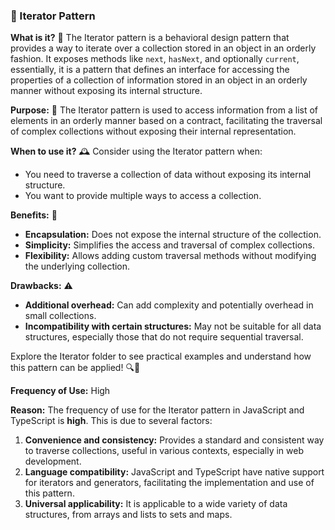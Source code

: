 ### 🔄 Iterator Pattern

**What is it?** 📜
The Iterator pattern is a behavioral design pattern that provides a way to iterate over a collection stored in an object in an orderly fashion. It exposes methods like `next`, `hasNext`, and optionally `current`, essentially, it is a pattern that defines an interface for accessing the properties of a collection of information stored in an object in an orderly manner without exposing its internal structure.

**Purpose:** 🎯
The Iterator pattern is used to access information from a list of elements in an orderly manner based on a contract, facilitating the traversal of complex collections without exposing their internal representation.

**When to use it?** 🕰️
Consider using the Iterator pattern when:
- You need to traverse a collection of data without exposing its internal structure.
- You want to provide multiple ways to access a collection.

**Benefits:** 🌟
- **Encapsulation:** Does not expose the internal structure of the collection.
- **Simplicity:** Simplifies the access and traversal of complex collections.
- **Flexibility:** Allows adding custom traversal methods without modifying the underlying collection.

**Drawbacks:** ⚠️
- **Additional overhead:** Can add complexity and potentially overhead in small collections.
- **Incompatibility with certain structures:** May not be suitable for all data structures, especially those that do not require sequential traversal.

Explore the Iterator folder to see practical examples and understand how this pattern can be applied! 🔍📂

**Frequency of Use:** High

**Reason:**
The frequency of use for the Iterator pattern in JavaScript and TypeScript is **high**. This is due to several factors:

1. **Convenience and consistency:** Provides a standard and consistent way to traverse collections, useful in various contexts, especially in web development.
2. **Language compatibility:** JavaScript and TypeScript have native support for iterators and generators, facilitating the implementation and use of this pattern.
3. **Universal applicability:** It is applicable to a wide variety of data structures, from arrays and lists to sets and maps.
